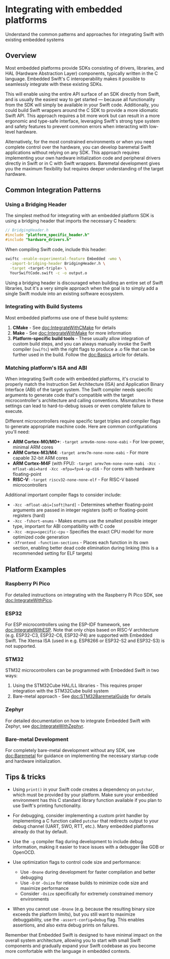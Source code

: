 # Integrating with embedded platforms

Understand the common patterns and approaches for integrating Swift with existing embedded systems

## Overview

Most embedded platforms provide SDKs consisting of drivers, libraries, and HAL (Hardware Abstraction Layer) components, typically written in the C language. Embedded Swift's C interoperability makes it possible to seamlessly integrate with these existing SDKs.

This will enable using the entire API surface of an SDK directly from Swift, and is usually the easiest way to get started — because all functionality from the SDK will simply be available in your Swift code. Additionally, you could build Swift wrappers around the C SDK to provide a more idiomatic Swift API. This approach requires a bit more work but can result in a more ergonomic and type-safe interface, leveraging Swift's strong type system and safety features to prevent common errors when interacting with low-level hardware.

Alternatively, for the most constrained environments or when you need complete control over the hardware, you can develop baremetal Swift applications without relying on any SDK. This approach requires implementing your own hardware initialization code and peripheral drivers directly in Swift or in C with Swift wrappers. Baremetal development gives you the maximum flexibility but requires deeper understanding of the target hardware.

## Common Integration Patterns

### Using a Bridging Header

The simplest method for integrating with an embedded platform SDK is using a bridging header that imports the necessary C headers:

```c
// BridgingHeader.h
#include "platform_specific_header.h"
#include "hardware_drivers.h"
```

When compiling Swift code, include this header:

```bash
swiftc -enable-experimental-feature Embedded -wmo \
  -import-bridging-header BridgingHeader.h \
  -target <target-triple> \
  YourSwiftCode.swift -c -o output.o
```

Using a bridging header is discouraged when building an entire set of Swift libraries, but it's a very simple approach when the goal is to simply add a single Swift module into an existing software ecosystem.

### Integrating with Build Systems

Most embedded platforms use one of these build systems:

1. **CMake** - See <doc:IntegrateWithCMake> for details
2. **Make** - See <doc:IntegrateWithMake> for more information
3. **Platform-specific build tools** - These usually allow integration of custom build steps, and you can always manually invoke the Swift compiler (`swiftc`) with the right flags to produce a .o file that can be further used in the build. Follow the <doc:Basics> article for details.

### Matching platform's ISA and ABI

When integrating Swift code with embedded platforms, it's crucial to properly match the Instruction Set Architecture (ISA) and Application Binary Interface (ABI) of the target system. The Swift compiler needs specific arguments to generate code that's compatible with the target microcontroller's architecture and calling conventions. Mismatches in these settings can lead to hard-to-debug issues or even complete failure to execute.

Different microcontrollers require specific target triples and compiler flags to generate appropriate machine code. Here are common configurations you'll need:

- **ARM Cortex-M0/M0+**: `-target armv6m-none-none-eabi` - For low-power, minimal ARM cores
- **ARM Cortex-M3/M4**: `-target armv7m-none-none-eabi` - For more capable 32-bit ARM cores
- **ARM Cortex-M4F** (with FPU): `-target armv7em-none-none-eabi -Xcc -mfloat-abi=hard -Xcc -mfpu=fpv4-sp-d16` - For cores with hardware floating-point
- **RISC-V**: `-target riscv32-none-none-elf` - For RISC-V based microcontrollers

Additional important compiler flags to consider include:
- `-Xcc -mfloat-abi=[soft|hard]` - Determines whether floating-point arguments are passed in integer registers (soft) or floating-point registers (hard)
- `-Xcc -fshort-enums` - Makes enums use the smallest possible integer type, important for ABI compatibility with C code
- `-Xcc -mcpu=specific-cpu` - Specifies the exact CPU model for more optimized code generation
- `-Xfrontend -function-sections` - Places each function in its own section, enabling better dead code elimination during linking (this is a recommended setting for ELF targets)

## Platform Examples

### Raspberry Pi Pico

For detailed instructions on integrating with the Raspberry Pi Pico SDK, see <doc:IntegrateWithPico>.

### ESP32

For ESP microcontrollers using the ESP-IDF framework, see <doc:IntegrateWithESP>. Note that only chips based on RISC-V architecture (e.g. ESP32-C3, ESP32-C6, ESP32-P4) are supported with Embedded Swift. The Xtensa ISA (used in e.g. ESP8266 or ESP32-S2 and ESP32-S3) is not supported.

### STM32

STM32 microcontrollers can be programmed with Embedded Swift in two ways:

1. Using the STM32Cube HAL/LL libraries - This requires proper integration with the STM32Cube build system
2. Bare-metal approach - See <doc:STM32BaremetalGuide> for details

### Zephyr

For detailed documentation on how to integrate Embedded Swift with Zephyr, see <doc:IntegrateWithZephyr>.

### Bare-metal Development

For completely bare-metal development without any SDK, see <doc:Baremetal> for guidance on implementing the necessary startup code and hardware initialization.

## Tips & tricks

- Using `print()` in your Swift code creates a dependency on `putchar`, which must be provided by your platform. Make sure your embedded environment has this C standard library function available if you plan to use Swift's printing functionality.

- For debugging, consider implementing a custom print handler by implementing a C function called `putchar` that redirects output to your debug channel (UART, SWO, RTT, etc.). Many embedded platforms already do that by default.

- Use the `-g` compiler flag during development to include debug information, making it easier to trace issues with a debugger like GDB or OpenOCD.

- Use optimization flags to control code size and performance:
  - Use `-Onone` during development for faster compilation and better debugging
  - Use `-O` or `-Osize` for release builds to minimize code size and maximize performance
  - Consider `-Osize` specifically for extremely constrained memory environments

- When you cannot use `-Onone` (e.g. because the resulting binary size exceeds the platform limits), but you still want to maximize debuggability, use the `-assert-config=Debug` flag. This enables assertions, and also extra debug prints on failures.

Remember that Embedded Swift is designed to have minimal impact on the overall system architecture, allowing you to start with small Swift components and gradually expand your Swift codebase as you become more comfortable with the language in embedded contexts.
